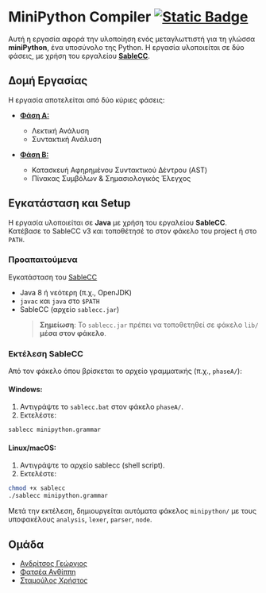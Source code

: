 # MiniPython Compiler [![Static Badge](https://img.shields.io/badge/English-orange)](README.en.md)

Αυτή η εργασία αφορά την υλοποίηση ενός μεταγλωττιστή για τη γλώσσα **miniPython**, ένα υποσύνολο της Python. Η εργασία υλοποιείται σε δύο φάσεις, με χρήση του εργαλείου **[SableCC](https://sablecc.org)**.

## Δομή Εργασίας
Η εργασία αποτελείται από δύο κύριες φάσεις:

- **[Φάση Α:](https://github.com/Anthippi/MiniPythonCompiler/blob/main/Phase%20A)**  
  - Λεκτική Ανάλυση  
  - Συντακτική Ανάλυση  

- **[Φάση Β:](https://github.com/Anthippi/MiniPythonCompiler/blob/main/Phase%20B)**  
  - Κατασκευή Αφηρημένου Συντακτικού Δέντρου (AST)  
  - Πίνακας Συμβόλων & Σημασιολογικός Έλεγχος
 
## Εγκατάσταση και Setup

Η εργασία υλοποιείται σε **Java** με χρήση του εργαλείου **SableCC**.
Κατέβασε το SableCC v3 και τοποθέτησέ το στον φάκελο του project ή στο `PATH`.

### Προαπαιτούμενα
 Εγκατάσταση του [SableCC](https://sablecc.org)
 
- Java 8 ή νεότερη (π.χ., OpenJDK)
- `javac` και `java` στο `$PATH`
- SableCC (αρχείο `sablecc.jar`)
  > **Σημείωση**: Το `sablecc.jar` πρέπει να τοποθετηθεί σε φάκελο `lib/` **μέσα στον φάκελο**.

### Εκτέλεση SableCC

Από τον φάκελο όπου βρίσκεται το αρχείο γραμματικής (π.χ., `phaseA/`):

#### Windows:
1. Αντιγράψτε το `sablecc.bat` στον φάκελο `phaseA/`.
2. Εκτελέστε:
  ```sh
  sablecc minipython.grammar
  ```
#### Linux/macOS:
1. Αντιγράψτε το αρχείο sablecc (shell script).
2. Εκτελέστε:
  ```sh
  chmod +x sablecc
  ./sablecc minipython.grammar
  ```
Μετά την εκτέλεση, δημιουργείται αυτόματα φάκελος `minipython/` με τους υποφακέλους `analysis`, `lexer`, `parser`, `node`.

## Ομάδα
- [Ανδρίτσος Γεώργιος](https://github.com/Andritsos)
- [Φατσέα Ανθίππη](https://github.com/Anthippi)
- [Σταμούλος Χρήστος](https://github.com/ChristosStamoulos)
